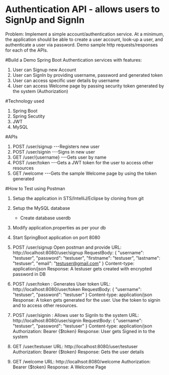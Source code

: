# Authentication API - allows users to SignUp and SignIn
Problem: Implement a simple account/authentication service.  At a minimum, the application should be able to create a user account, look-up a user, and authenticate a user via password.  Demo sample http requests/responses for each of the APIs.

#Build a Demo Spring Boot Authentication services with features:
1. User can Signup new Account
2. User can SignIn by providing username, password and generated token
3. User can access specific user details by username
4. User can access Welcome page by passing security token generated by the system (Authorization)

#Technology used
1. Spring Boot
2. Spring Secutity
3. JWT
4. MySQL


#APIs
1. POST /user/signup  	---Registers new user
2. POST /user/signin  	---Signs in new user
3. GET /user/{username} ---Gets user by name
4. POST /user/token 	---Gets a JWT token for the user to access other resources
5. GET /welcome     	---Gets the sample Welcome page by using the token generated

#How to Test using Postman
1. Setup the application in STS/IntelliJ/Eclipse by cloning from git
2. Setup the MySQL database 
    - Create database userdb
3. Modify application.properties as per your db 
4. Start SpringBoot application on port 8080

1. POST /user/signup
Open postman and provide
URL: http://localhost:8080/user/signup
RequestBody: {
    "username": "testuser",
    "password": "testuser",
    "firstname": "testuser",
    "lastname": "testuser",
    "email": "testuser@gmail.com"
}
Content-type: application/json
Response: A testuser gets created with encrypted password in DB

2. POST /user/token : Generates User token
URL: http://localhost:8080/user/token
RequestBody: {
	"username": "testuser",
	"password": "testuser"
}
Content-type: application/json
Response: A token gets generated for the user. Use the token to signin and to access other resources. 

3. POST /user/signin : Allows user to SignIn to the system
URL: http://localhost:8080/user/signin
RequestBody: {
	"username": "testuser",
	"password": "testuser"
}
Content-type: application/json
Authorization: Bearer {$token}
Response: User gets Signed in to the system

4. GET /user/testuser
URL: http://localhost:8080/user/testuser
Authorization: Bearer {$token}
Response: Gets the user details

5. GET /welcome
URL: http://localhsot:8080/welcome
Authorization: Bearer {$token}
Response: A Welcome Page





